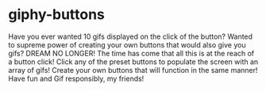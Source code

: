 # giphy-buttons

Have you ever wanted 10 gifs displayed on the click of the button? 
Wanted to supreme power of creating your own buttons that would also give you gifs?
DREAM NO LONGER!
The time has come that all this is at the reach of a button click!
Click any of the preset buttons to populate the screen with an array of gifs!
Create your own buttons that will function in the same manner!
Have fun and Gif responsibly, my friends!
